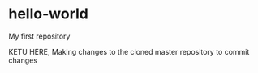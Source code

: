 # hello-world
My first repository


KETU HERE, Making changes to the cloned master repository to commit changes

